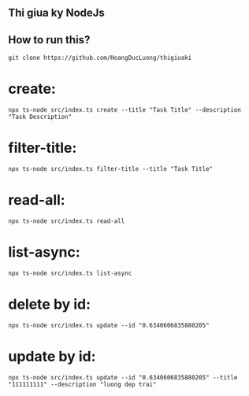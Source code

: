 ## Thi giua ky NodeJs
## How to run this?

`git clone https://github.com/HoangDucLuong/thigiuaki`

# create:

`npx ts-node src/index.ts create --title "Task Title" --description "Task Description"`

# filter-title:

`npx ts-node src/index.ts filter-title --title "Task Title"`

# read-all:

`npx ts-node src/index.ts read-all`

# list-async:

`npx ts-node src/index.ts list-async`

# delete by id:

`npx ts-node src/index.ts update --id "0.6340606835880205"`

# update by id:

`npx ts-node src/index.ts update --id "0.6340606835880205" --title "111111111" --description "luong dep trai"`
          


